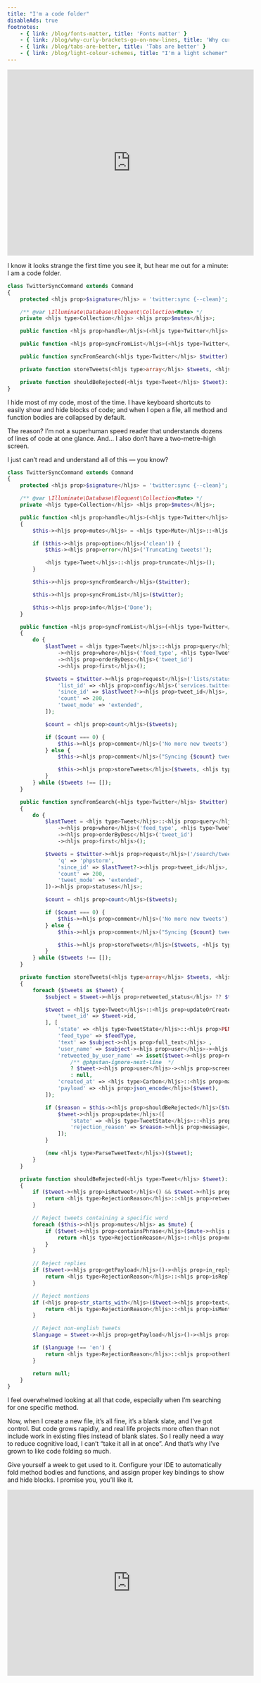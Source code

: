 ```yaml
---
title: "I'm a code folder"
disableAds: true
footnotes:
    - { link: /blog/fonts-matter, title: 'Fonts matter' }
    - { link: /blog/why-curly-brackets-go-on-new-lines, title: 'Why curly brackets go on new lines' }
    - { link: /blog/tabs-are-better, title: 'Tabs are better' }
    - { link: /blog/light-colour-schemes, title: "I'm a light schemer" }
---
```


<p><iframe width="560" height="422" src="https://www.youtube.com/embed/aGspz-sBkyI" title="YouTube video player" frameborder="0" allow="accelerometer; autoplay; clipboard-write; encrypted-media; gyroscope; picture-in-picture" allowfullscreen></iframe></p>

I know it looks strange the first time you see it, but hear me out for a minute: I am a code folder.

```php
class TwitterSyncCommand extends Command
{
    protected <hljs prop>$signature</hljs> = 'twitter:sync {--clean}';

    /** @var \Illuminate\Database\Eloquent\Collection<Mute> */
    private <hljs type>Collection</hljs> <hljs prop>$mutes</hljs>;

    public function <hljs prop>handle</hljs>(<hljs type>Twitter</hljs> $twitter) { /* … */ }

    public function <hljs prop>syncFromList</hljs>(<hljs type>Twitter</hljs> $twitter): void { /* … */ }

    public function syncFromSearch(<hljs type>Twitter</hljs> $twitter): void { /* … */ }

    private function storeTweets(<hljs type>array</hljs> $tweets, <hljs type>TweetFeedType</hljs> $feedType): void { /* … */ }

    private function shouldBeRejected(<hljs type>Tweet</hljs> $tweet): ?RejectionReason { /* … */ }
}
```

I hide most of my code, most of the time. I have keyboard shortcuts to easily show and hide blocks of code; and when I open a file, all method and function bodies are collapsed by default.

The reason? I’m not a superhuman speed reader that understands dozens of lines of code at one glance. And… I also don’t have a two-metre-high screen.

I just can’t read and understand all of this — you know?

```php
class TwitterSyncCommand extends Command
{
    protected <hljs prop>$signature</hljs> = 'twitter:sync {--clean}';

    /** @var \Illuminate\Database\Eloquent\Collection<Mute> */
    private <hljs type>Collection</hljs> <hljs prop>$mutes</hljs>;

    public function <hljs prop>handle</hljs>(<hljs type>Twitter</hljs> $twitter)
    {
        $this-><hljs prop>mutes</hljs> = <hljs type>Mute</hljs>::<hljs prop>query</hljs>()-><hljs prop>select</hljs>('text')-><hljs prop>get</hljs>();

        if ($this-><hljs prop>option</hljs>('clean')) {
            $this-><hljs prop>error</hljs>('Truncating tweets!');

            <hljs type>Tweet</hljs>::<hljs prop>truncate</hljs>();
        }

        $this-><hljs prop>syncFromSearch</hljs>($twitter);

        $this-><hljs prop>syncFromList</hljs>($twitter);

        $this-><hljs prop>info</hljs>('Done');
    }

    public function <hljs prop>syncFromList</hljs>(<hljs type>Twitter</hljs> $twitter): void
    {
        do {
            $lastTweet = <hljs type>Tweet</hljs>::<hljs prop>query</hljs>()
                -><hljs prop>where</hljs>('feed_type', <hljs type>TweetFeedType</hljs>::<hljs prop>LIST</hljs>)
                -><hljs prop>orderByDesc</hljs>('tweet_id')
                -><hljs prop>first</hljs>();

            $tweets = $twitter-><hljs prop>request</hljs>('lists/statuses.json', 'GET', [
                'list_id' => <hljs prop>config</hljs>('services.twitter.list_id'),
                'since_id' => $lastTweet?-><hljs prop>tweet_id</hljs>,
                'count' => 200,
                'tweet_mode' => 'extended',
            ]);

            $count = <hljs prop>count</hljs>($tweets);

            if ($count === 0) {
                $this-><hljs prop>comment</hljs>('No more new tweets');
            } else {
                $this-><hljs prop>comment</hljs>("Syncing {$count} tweets from list");

                $this-><hljs prop>storeTweets</hljs>($tweets, <hljs type>TweetFeedType</hljs>::<hljs prop>LIST</hljs>);
            }
        } while ($tweets !== []);
    }

    public function syncFromSearch(<hljs type>Twitter</hljs> $twitter): void
    {
        do {
            $lastTweet = <hljs type>Tweet</hljs>::<hljs prop>query</hljs>()
                -><hljs prop>where</hljs>('feed_type', <hljs type>TweetFeedType</hljs>::<hljs prop>SEARCH</hljs>)
                -><hljs prop>orderByDesc</hljs>('tweet_id')
                -><hljs prop>first</hljs>();

            $tweets = $twitter-><hljs prop>request</hljs>('/search/tweets.json', 'GET', [
                'q' => 'phpstorm',
                'since_id' => $lastTweet?-><hljs prop>tweet_id</hljs>,
                'count' => 200,
                'tweet_mode' => 'extended',
            ])-><hljs prop>statuses</hljs>;

            $count = <hljs prop>count</hljs>($tweets);

            if ($count === 0) {
                $this-><hljs prop>comment</hljs>('No more new tweets');
            } else {
                $this-><hljs prop>comment</hljs>("Syncing {$count} tweets from search");

                $this-><hljs prop>storeTweets</hljs>($tweets, <hljs type>TweetFeedType</hljs>::<hljs prop>SEARCH</hljs>);
            }
        } while ($tweets !== []);
    }

    private function storeTweets(<hljs type>array</hljs> $tweets, <hljs type>TweetFeedType</hljs> $feedType): <hljs type>void</hljs>
    {
        foreach ($tweets as $tweet) {
            $subject = $tweet-><hljs prop>retweeted_status</hljs> ?? $tweet;

            $tweet = <hljs type>Tweet</hljs>::<hljs prop>updateOrCreate</hljs>([
                'tweet_id' => $tweet->id,
            ], [
                'state' => <hljs type>TweetState</hljs>::<hljs prop>PENDING</hljs>,
                'feed_type' => $feedType,
                'text' => $subject-><hljs prop>full_text</hljs> ,
                'user_name' => $subject-><hljs prop>user</hljs>-><hljs prop>screen_name</hljs>,
                'retweeted_by_user_name' => isset($tweet-><hljs prop>retweeted_status</hljs>)
                    /** @phpstan-ignore-next-line  */
                    ? $tweet-><hljs prop>user</hljs>-><hljs prop>screen_name</hljs>
                    : null,
                'created_at' => <hljs type>Carbon</hljs>::<hljs prop>make</hljs>($subject-><hljs prop>created_at</hljs>),
                'payload' => <hljs prop>json_encode</hljs>($tweet),
            ]);

            if ($reason = $this-><hljs prop>shouldBeRejected</hljs>($tweet)) {
                $tweet-><hljs prop>update</hljs>([
                    'state' => <hljs type>TweetState</hljs>::<hljs prop>REJECTED</hljs>,
                    'rejection_reason' => $reason-><hljs prop>message</hljs>,
                ]);
            }

            (new <hljs type>ParseTweetText</hljs>)($tweet);
        }
    }

    private function shouldBeRejected(<hljs type>Tweet</hljs> $tweet): ?<hljs type>RejectionReason</hljs>
    {
        if ($tweet-><hljs prop>isRetweet</hljs>() && $tweet-><hljs prop>feed_type</hljs> === <hljs type>TweetFeedType</hljs>::SEARCH) {
            return <hljs type>RejectionReason</hljs>::<hljs prop>retweetedFromSearch</hljs>();
        }

        // Reject tweets containing a specific word
        foreach ($this-><hljs prop>mutes</hljs> as $mute) {
            if ($tweet-><hljs prop>containsPhrase</hljs>($mute-><hljs prop>text</hljs>)) {
                return <hljs type>RejectionReason</hljs>::<hljs prop>mute</hljs>($mute-><hljs prop>text</hljs>);
            }
        }

        // Reject replies
        if ($tweet-><hljs prop>getPayload</hljs>()-><hljs prop>in_reply_to_status_id</hljs>) {
            return <hljs type>RejectionReason</hljs>::<hljs prop>isReply</hljs>();
        }

        // Reject mentions
        if (<hljs prop>str_starts_with</hljs>($tweet-><hljs prop>text</hljs>, '@')) {
            return <hljs type>RejectionReason</hljs>::<hljs prop>isMention</hljs>();
        }

        // Reject non-english tweets
        $language = $tweet-><hljs prop>getPayload</hljs>()-><hljs prop>lang</hljs>;

        if ($language !== 'en') {
            return <hljs type>RejectionReason</hljs>::<hljs prop>otherLanguage</hljs>($language);
        }

        return null;
    }
}
```



I feel overwhelmed looking at all that code, especially when I’m searching for one specific method.

Now, when I create a new file, it’s all fine, it’s a blank slate, and I’ve got control. But code grows rapidly, and real life projects more often than not include work in existing files instead of blank slates. So I really need a way to reduce cognitive load, I can’t “take it all in at once”. And that’s why I’ve grown to like code folding so much.

Give yourself a week to get used to it. Configure your IDE to automatically fold method bodies and functions, and assign proper key bindings to show and hide blocks. I promise you, you’ll like it.


<p><iframe width="560" height="422" src="https://www.youtube.com/embed/aGspz-sBkyI" title="YouTube video player" frameborder="0" allow="accelerometer; autoplay; clipboard-write; encrypted-media; gyroscope; picture-in-picture" allowfullscreen></iframe></p>